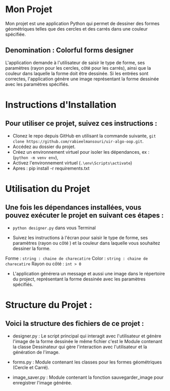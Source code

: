 # Mon Projet

Mon projet est une application Python qui permet de dessiner des formes géométriques telles que des cercles et des carrés dans une couleur spécifiée.

## Denomination : Colorful forms designer

L'application demande à l'utilisateur de saisir le type de forme, ses paramètres (rayon pour les cercles, côté pour les carrés), ainsi que la couleur dans laquelle la forme doit être dessinée. Si les entrées sont correctes, l'application génère une image représentant la forme dessinée avec les paramètres spécifiés.

# Instructions d'Installation

## Pour utiliser ce projet, suivez ces instructions :

- Clonez le repo depuis GitHub en utilisant la commande suivante, `git clone https://github.com/rabieelmansouri/uir-algo-oop.git`.
- Accédez au dossier du projet.
- Créez un environnement virtuel pour isoler les dépendances, ex : (`python -m venv env`),
- Activez l'environnement virtuel (`.\env\Scripts\activate`)
- Apres : pip install -r requirements.txt

# Utilisation du Projet

## Une fois les dépendances installées, vous pouvez exécuter le projet en suivant ces étapes :

- `python designer.py` dans vous Terminal

- Suivez les instructions à l'écran pour saisir le type de forme, ses paramètres (rayon ou côté ) et la couleur dans laquelle vous souhaitez dessiner la forme.

Forme : `string : chaine de charecatire`
Color : `string : chaine de charecatire`
Rayon ou côté : `int > 0`

- L'application générera un message et aussi une image dans le répertoire du project, représentant la forme dessinée avec les paramètres spécifiés.

# Structure du Projet :

## Voici la structure des fichiers de ce projet :

- designer.py : Le script principal qui interagit avec l'utilisateur et génère l'image de la forme dessinée le même fichier c'est le Module contenant la classe Dessinateur qui gère l'interaction avec l'utilisateur et la génération de l'image.

- forms.py : Module contenant les classes pour les formes géométriques (Cercle et Carré).

- image_saver.py : Module contenant la fonction sauvegarder_image pour enregistrer l'image générée.
